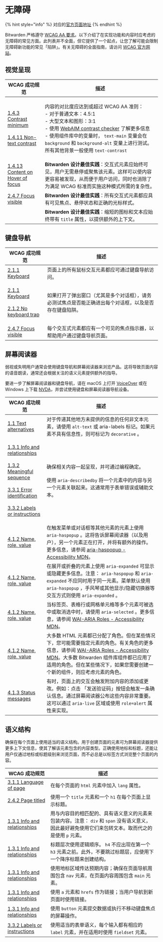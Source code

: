 # 无障碍

{% hint style="info" %}
对应的[官方页面地址](https://contributing.bitwarden.com/contributing/accessibility/)
{% endhint %}

Bitwarden 严格遵守 [WCAG AA 要求](https://www.w3.org/WAI/WCAG2AA-Conformance)。以下介绍了在实现功能和内容时应考虑的无障碍的常见方面。此列表并不全面，但它提供了一个起点，让您了解可能会限制无障碍新功能的常见「陷阱」。有关无障碍的全面指南，请访问 [WCAG 官方网站](https://www.w3.org/WAI/WCAG21/Understanding/)。

## 视觉呈现 <a href="#visual-presentation" id="visual-presentation"></a>

| WCAG 成功规范                                                                                                                                                                                                                      | 描述                                                                                                                                                                                                                                                                                                                              |
| ------------------------------------------------------------------------------------------------------------------------------------------------------------------------------------------------------------------------------ | ------------------------------------------------------------------------------------------------------------------------------------------------------------------------------------------------------------------------------------------------------------------------------------------------------------------------------- |
| <p><a href="https://www.w3.org/WAI/WCAG21/Understanding/contrast-minimum.html">1.4.3 Contrast minimum</a><br><br><a href="https://www.w3.org/WAI/WCAG21/Understanding/non-text-contrast.html">1.4.11 Non-text contrast</a></p> | <p>内容的对比度应达到或超过 WCAG AA 准则：<br>  - 对于普通文本：4.5:1<br>  - 大型文本和图形：3:1<br>  - 使用  <a href="https://webaim.org/resources/contrastchecker/">WebAIM contrast checker</a> 了解更多信息<br>  - 使用组件库中的变量时， <code>text-main</code> 变量会在 <code>background</code> 和 <code>background-alt</code> 变量上进行测试。所有其他背景一般使用 <code>text-contrast</code></p> |
| [1.4.13 Content on Hover of focus](https://www.w3.org/WAI/WCAG21/Understanding/content-on-hover-or-focus.html)                                                                                                                 | **Bitwarden 设计最佳实践**：交互式元素应始终可见，用户无需悬停或聚焦该元素。这样可以使内容更容易被发现，从而便于用户访问，同时也消除了为满足 WCAG 标准而实施这种模式所需的复杂性。                                                                                                                                                                                                                             |
| [2.4.7 Focus visible](https://www.w3.org/WAI/WCAG21/Understanding/focus-visible.html)                                                                                                                                          | **Bitwarden 设计最佳实践**：所有交互式元素都应具有可见焦点、悬停状态和正确的光标样式。                                                                                                                                                                                                                                                                              |
|                                                                                                                                                                                                                                | **Bitwarden 设计最佳实践**：缩短的图标和文本应始终带有 `title` 属性，以提供额外的上下文。                                                                                                                                                                                                                                                                        |

## 键盘导航 <a href="#keyboard-navigation" id="keyboard-navigation"></a>

| WCAG 成功规范                                                                                                                                                                                              | 描述                                                  |
| ------------------------------------------------------------------------------------------------------------------------------------------------------------------------------------------------------ | --------------------------------------------------- |
| [2.1.1 Keyboard](https://www.w3.org/WAI/WCAG21/Understanding/keyboard.html)                                                                                                                            | 页面上的所有鼠标交互元素都应可通过键盘导航访问。                            |
| <p><a href="https://www.w3.org/WAI/WCAG21/Understanding/keyboard.html">2.1.1 Keyboard</a><br><br><a href="https://www.w3.org/WAI/WCAG21/Understanding/no-keyboard-trap">2.1.2 No keyboard trap</a></p> | 如果打开了弹出窗口（尤其是多个对话框），请务必测试焦点是否能正确进出每个对话框，以及是否存在键盘陷阱。 |
| [2.4.7 Focus visible](https://www.w3.org/WAI/WCAG21/Understanding/focus-visible.html)                                                                                                                  | 每个交互式元素都应有一个可见的焦点指示器，以帮助用户通过键盘导航页面。                 |

## 屏幕阅读器 <a href="#screen-reader" id="screen-reader"></a>

弱视或失明用户通常会使用键盘导航和屏幕阅读器来浏览产品。这将导致页面内容的语音朗读，通常还会根据关注的语义元素提供额外的指导。

要进一步了解屏幕阅读器和键盘导航，请在 macOS 上打开 [VoiceOver](https://support.apple.com/en-ca/guide/voiceover/vo2682/mac) 或在 Windows 上下载 [NVDA](https://www.nvaccess.org/download/)，并尝试使用键盘和屏幕阅读器导航设备。

| WCAG 成功规范                                                                                                                                                                                                                                                                                                                                                                                                                                                                 | 描述                                                                                                                                                                                                                               |
| ------------------------------------------------------------------------------------------------------------------------------------------------------------------------------------------------------------------------------------------------------------------------------------------------------------------------------------------------------------------------------------------------------------------------------------------------------------------------- | -------------------------------------------------------------------------------------------------------------------------------------------------------------------------------------------------------------------------------- |
| [1.1 Text alternatives](https://www.w3.org/WAI/WCAG21/Understanding/text-alternatives)                                                                                                                                                                                                                                                                                                                                                                                    | 对于传递其他地方未提供的信息的任何非文本元素，请使用 `alt-text` 或 aria-labels 标记。如果元素不具有信息性，则可标记为 `decorative` 。                                                                                                                                           |
| <p><a href="https://www.w3.org/WAI/WCAG21/Understanding/info-and-relationships">1.3.1 Info and relationships</a><br><br><a href="https://www.w3.org/WAI/WCAG21/Understanding/meaningful-sequence">1.3.2 Meaningful sequence</a><br><br><a href="https://www.w3.org/WAI/WCAG21/Understanding/error-identification">3.3.1 Error identification</a><br><br><a href="https://www.w3.org/WAI/WCAG21/Understanding/labels-or-instructions">3.3.2 Labels or instructions</a></p> | <p>确保相关内容一起呈现，并可通过编程确定。<br><br>使用 <code>aria-describedby</code> 将一个元素中的内容与另一个元素关联起来。这通常用于表单错误或辅助文本。</p>                                                                                                                          |
| [4.1.2 Name, role, value](https://www.w3.org/WAI/WCAG21/Understanding/name-role-value)                                                                                                                                                                                                                                                                                                                                                                                    | 在触发菜单或对话框等其他元素的元素上使用 `aria-haspopup` 。这将告诉屏幕阅读器（以及用户），另一个元素正在打开，并将有额外的操作。更多信息，请参阅 [aria-haspopup - Accessibility MDN](https://developer.mozilla.org/en-US/docs/Web/Accessibility/ARIA/Attributes/aria-haspopup)。                 |
| [4.1.2 Name, role, value](https://www.w3.org/WAI/WCAG21/Understanding/name-role-value)                                                                                                                                                                                                                                                                                                                                                                                    | 在展开或折叠的元素上使用 `aria-expanded` 可显示或隐藏更多信息。注意： `aria-haspopup` 和 `aria-expanded` 不应同时用于同一元素。菜单默认使用 `aria-haspopup` ，手风琴或其他显示/隐藏切换器等交互方式则使用 `aria-expanded` 。                                                                        |
| [4.1.2 Name, role, value](https://www.w3.org/WAI/WCAG21/Understanding/name-role-value)                                                                                                                                                                                                                                                                                                                                                                                    | 当标签页、表格行或网格单元格等多个元素可被选中或取消选中时，请使用 `aria-selected` 。更多信息，请参阅 [WAI-ARIA Roles - Accessibility MDN](https://developer.mozilla.org/en-US/docs/Web/Accessibility/ARIA/Roles)。                                                         |
| [4.1.2 Name, role, value](https://www.w3.org/WAI/WCAG21/Understanding/name-role-value)                                                                                                                                                                                                                                                                                                                                                                                    | 大多数 HTML 元素都已分配了角色。但在某些情况下，您可能需要指定元素的角色。有关角色的更多信息，请参阅 [WAI-ARIA Roles - Accessibility MDN](https://developer.mozilla.org/en-US/docs/Web/Accessibility/ARIA/Roles)。大多数 Bitwarden 组件库组件都已应用了适用的角色。但在某些情况下，如果您需要创建一个新的组件，则应考虑元素的角色。 |
| [4.1.3 Status messages](https://www.w3.org/WAI/WCAG21/Understanding/status-messages)                                                                                                                                                                                                                                                                                                                                                                                      | 有时，页面上的交互会触发附加内容的添加或更改。例如：点击 「发送验证码」按钮会触发一条确认信息。通过屏幕阅读器公布这些内容非常重要。这可以通过 `aria-live` 区域或使用 `role=alert` 属性来实现。                                                                                                                    |

## 语义结构 <a href="#semantic-structure" id="semantic-structure"></a>

确保在每个页面上使用适当的语义结构。用于创建页面的元素可为屏幕阅读器提供更多上下文信息，使其了解该元素包含的内容类型。正确使用地标和标题，还能让用户仅通过地标或标题级别来浏览页面，而不必总是以标签方式浏览整个页面的内容。

| WCAG 成功规范                                                                                          | 描述                                                                                   |
| -------------------------------------------------------------------------------------------------- | ------------------------------------------------------------------------------------ |
| [3.1.1 Language of page](https://www.w3.org/WAI/WCAG21/Understanding/language-of-page)             | 在每个页面的 `html` 元素中加入 `lang` 属性。                                                       |
| [2.4.2 Page titled](https://www.w3.org/WAI/WCAG21/Understanding/page-titled)                       | 使用一个 `title` 元素和一个 `h1` 在每个页面上显示标题。                                                  |
| [1.3.1 Info and relationships](https://www.w3.org/WAI/WCAG21/Understanding/info-and-relationships) | 用与内容目的相匹配的、具有语义意义的元素来包装内容。注意： `div` 和 `span` 没有语义意义，因此最好避免使用它们来包转文本。取而代之的是使用 `p` 元素。 |
| [1.3.1 Info and relationships](https://www.w3.org/WAI/WCAG21/Understanding/info-and-relationships) | 标题层次使用逻辑顺序。 `h4` 不应出现在第一个 `h3` 元素之前。此外，不要跳过标题层，应使用下一个降序标题来创建结构。                      |
| [1.3.1 Info and relationships](https://www.w3.org/WAI/WCAG21/Understanding/info-and-relationships) | 使用地标区域传达预期内容；确保在页面导航周围包含 `nav` 元素，在页面内容周围包含 `main` 元素。                               |
| [1.3.1 Info and relationships](https://www.w3.org/WAI/WCAG21/Understanding/info-and-relationships) | 使用 `a` 元素和 `hrefs` 作为链接；当用户导航到新页面时使用链接。                                              |
| [1.3.1 Info and relationships](https://www.w3.org/WAI/WCAG21/Understanding/info-and-relationships) | 使用 `button` 元素提交数据或执行不移动键盘焦点的屏幕操作。                                                   |
| [3.3.2 Labels or instructions](https://www.w3.org/WAI/WCAG21/Understanding/labels-or-instructions) | 使用适当的表单语义，每个输入都有相应的 `label` 元素，并在适用时使用 `fieldset` 元素。                                |
